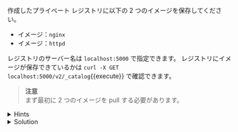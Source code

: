 作成したプライベート レジストリに以下の 2 つのイメージを保存してください。

- イメージ：`nginx`
- イメージ：`httpd`

レジストリのサーバー名は `localhost:5000` で指定できます。
レジストリにイメージが保存できているかは `curl -X GET localhost:5000/v2/_catalog`{{execute}} で確認できます。

> **注意**  
> まず最初に 2 つのイメージを pull する必要があります。


<details>
  <summary>Hints</summary>

- イメージを保存する前に、保存先のプライベート レジストリのサーバー名を付加した別名のイメージを `docker image tag` コマンドで作成します。
- `docker image push` コマンドを使用してイメージを保存します。

</details>

<details>
  <summary>Solution</summary>

まずイメージを `pull` します。
```
docker image pull nginx
docker image pull httpd
```{{execute}}


次に、取得したイメージから別名のイメージを作成します。
```
docker image tag nginx localhost:5000/nginx
docker image tag httpd localhost:5000/httpd
```{{execute}}


イメージをプライベート レジストリに `push` します。
```
docker image push localhost:5000/nginx
docker image push localhost:5000/httpd
```{{execute}}


</details>